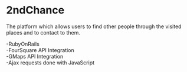 # 2ndChance 

The platform which allows users to find other people through the visited places and to contact to them.

-RubyOnRails<br>
-FourSquare API Integration<br>
-GMaps API Integration<br>
-Ajax requests done with JavaScript<br>


